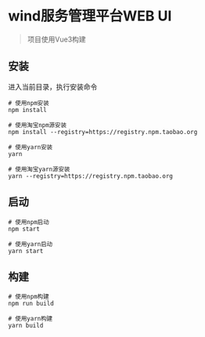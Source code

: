 # wind服务管理平台WEB UI

> 项目使用Vue3构建

## 安装
进入当前目录，执行安装命令
```shell
# 使用npm安装
npm install

# 使用淘宝npm源安装
npm install --registry=https://registry.npm.taobao.org

# 使用yarn安装
yarn

# 使用淘宝yarn源安装
yarn --registry=https://registry.npm.taobao.org
```

## 启动
```shell
# 使用npm启动
npm start

# 使用yarn启动
yarn start
```

## 构建
```shell
# 使用npm构建
npm run build

# 使用yarn构建
yarn build
```